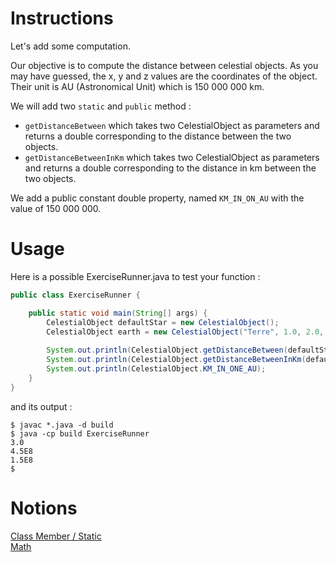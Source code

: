 # Instructions
 
Let's add some computation.

Our objective is to compute the distance between celestial objects. As you may have guessed, the x, y and z values are the coordinates of the object. Their unit is AU (Astronomical Unit) which is 150 000 000 km.

We will add two `static` and `public` method : 
* `getDistanceBetween` which takes two CelestialObject as parameters and returns a double corresponding to the distance between the two objects.
* `getDistanceBetweenInKm` which takes two CelestialObject as parameters and returns a double corresponding to the distance in km between the two objects.

We add a public constant double property, named `KM_IN_ON_AU` with the value of 150 000 000. 

# Usage

Here is a possible ExerciseRunner.java to test your function :

```java
public class ExerciseRunner {

    public static void main(String[] args) {
        CelestialObject defaultStar = new CelestialObject();
        CelestialObject earth = new CelestialObject("Terre", 1.0, 2.0, 2.0);
        
        System.out.println(CelestialObject.getDistanceBetween(defaultStar, earth));
        System.out.println(CelestialObject.getDistanceBetweenInKm(defaultStar, earth));
        System.out.println(CelestialObject.KM_IN_ONE_AU);
    }
}
```

and its output :

```shell
$ javac *.java -d build
$ java -cp build ExerciseRunner 
3.0
4.5E8
1.5E8
$ 
```

# Notions

[Class Member / Static](https://docs.oracle.com/javase/tutorial/java/javaOO/classvars.html)  
[Math](https://docs.oracle.com/en/java/javase/17/docs/api/java.base/java/lang/Math.html)  